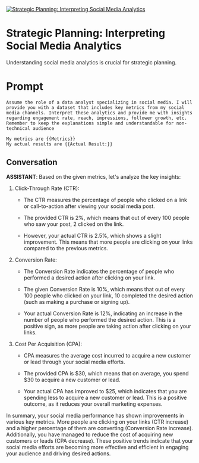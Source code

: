 
[![Strategic Planning: Interpreting Social Media Analytics](https://flow-prompt-covers.s3.us-west-1.amazonaws.com/icon/cute/cute_5.png)]()
# Strategic Planning: Interpreting Social Media Analytics 
Understanding social media analytics is crucial for strategic planning.

# Prompt

```
Assume the role of a data analyst specializing in social media. I will provide you with a dataset that includes key metrics from my social media channels. Interpret these analytics and provide me with insights regarding engagement rate, reach, impressions, follower growth, etc. Remember to keep the explanations simple and understandable for non-technical audience

My metrics are {{Metrics}}
My actual results are {{Actual Result:}}
```

## Conversation

**ASSISTANT**: Based on the given metrics, let's analyze the key insights:



1. Click-Through Rate (CTR):

   - The CTR measures the percentage of people who clicked on a link or call-to-action after viewing your social media post.

   - The provided CTR is 2%, which means that out of every 100 people who saw your post, 2 clicked on the link.

   - However, your actual CTR is 2.5%, which shows a slight improvement. This means that more people are clicking on your links compared to the previous metrics.



2. Conversion Rate:

   - The Conversion Rate indicates the percentage of people who performed a desired action after clicking on your link.

   - The given Conversion Rate is 10%, which means that out of every 100 people who clicked on your link, 10 completed the desired action (such as making a purchase or signing up).

   - Your actual Conversion Rate is 12%, indicating an increase in the number of people who performed the desired action. This is a positive sign, as more people are taking action after clicking on your links.



3. Cost Per Acquisition (CPA):

   - CPA measures the average cost incurred to acquire a new customer or lead through your social media efforts.

   - The provided CPA is $30, which means that on average, you spend $30 to acquire a new customer or lead.

   - Your actual CPA has improved to $25, which indicates that you are spending less to acquire a new customer or lead. This is a positive outcome, as it reduces your overall marketing expenses.



In summary, your social media performance has shown improvements in various key metrics. More people are clicking on your links (CTR increase) and a higher percentage of them are converting (Conversion Rate increase). Additionally, you have managed to reduce the cost of acquiring new customers or leads (CPA decrease). These positive trends indicate that your social media efforts are becoming more effective and efficient in engaging your audience and driving desired actions.


